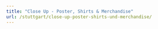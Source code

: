 ```yaml
---
title: "Close Up - Poster, Shirts & Merchandise"
url: /stuttgart/close-up-poster-shirts-und-merchandise/
---
```


